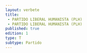 ```yaml
---
layout: verbete
title:
 - PARTIDO LIBERAL HUMANISTA (PLH)
 - PARTIDO LIBERAL HUMANISTA (PLH)
published: true
edition: 1  
type: T
subtype: Partido
---
```


